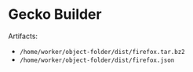Gecko Builder
=============



Artifacts:
 * `/home/worker/object-folder/dist/firefox.tar.bz2`
 * `/home/worker/object-folder/dist/firefox.json`

